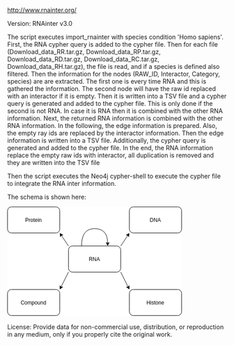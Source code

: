 http://www.rnainter.org/

Version: RNAinter v3.0

The script executes import_rnainter with species condition 'Homo sapiens'.
First, the RNA cypher query is added to the cypher file.
Then for each file (Download_data_RR.tar.gz, Download_data_RP.tar.gz, Download_data_RD.tar.gz, Download_data_RC.tar.gz, Download_data_RH.tar.gz), the file is read, and if a species is defined also filtered.
    Then the information for the nodes (RAW_ID, Interactor, Category, species) are are extracted. The first one is every time RNA and this is gathered the information. The second node will have the raw id replaced with an interactor if it is empty. Then it is written into a TSV file and a cypher query is generated and added to the cypher file. This is only done if the second is not RNA. In case it is RNA then it is combined with the other RNA information.
    Next, the returned RNA information is combined with the other RNA information.
    In the following, the edge information is prepared. Also, the empty ray ids are replaced by the interactor information. Then the edge information is written into a TSV file. Additionally, the cypher query is generated and added to the cypher file.
In the end, the RNA information replace the empty raw ids with interactor, all duplication is removed and they are written into the TSV file

Then the script executes the Neo4j cypher-shell to execute the cypher file to integrate the RNA inter information.

The schema is shown here:

![er_diagram](RNAinter.png)

License:  Provide data for non-commercial use, distribution, or reproduction in any medium, only if you properly cite the original work.